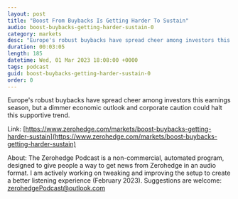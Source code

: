 ```yaml
---
layout: post
title: "Boost From Buybacks Is Getting Harder To Sustain"
audio: boost-buybacks-getting-harder-sustain-0
category: markets
desc: "Europe's robust buybacks have spread cheer among investors this earnings season, but a dimmer economic outlook and corporate caution could halt this supportive trend."
duration: 00:03:05
length: 185
datetime: Wed, 01 Mar 2023 18:08:00 +0000
tags: podcast
guid: boost-buybacks-getting-harder-sustain-0
order: 0
---
```

Europe's robust buybacks have spread cheer among investors this earnings season, but a dimmer economic outlook and corporate caution could halt this supportive trend.

Link: [https://www.zerohedge.com/markets/boost-buybacks-getting-harder-sustain](https://www.zerohedge.com/markets/boost-buybacks-getting-harder-sustain)

About: The Zerohedge Podcast is a non-commercial, automated program, designed to give people a way to get news from Zerohedge in an audio format.  I am actively working on tweaking and improving the setup to create a better listening experience (February 2023).  Suggestions are welcome: [zerohedgePodcast@outlook.com](mailto:zerohedgePodcast@outlook.com)